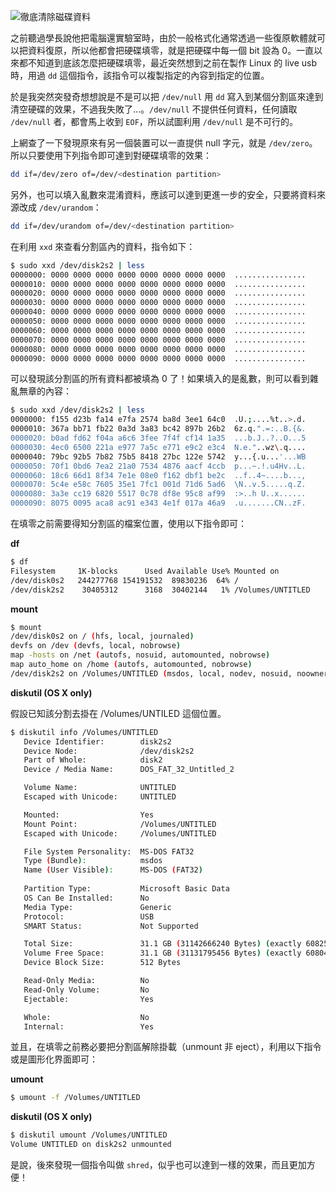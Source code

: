 <!--
[date]: 2013-07-17
[title]: 徹底清除磁碟資料（填零）
[name]: wipe-data-zero-filling
[tag]: Unix, disk | 磁碟, security | 安全性
-->

![徹底清除磁碟資料][feature photo]

之前聽過學長說他把電腦還實驗室時，由於一般格式化通常透過一些復原軟體就可以把資料復原，所以他都會把硬碟填零，就是把硬碟中每一個 bit 設為 0。一直以來都不知道到底該怎麼把硬碟填零，最近突然想到之前在製作 Linux 的 live usb 時，用過 `dd` 這個指令，該指令可以複製指定的內容到指定的位置。

於是我突然突發奇想想說是不是可以把 `/dev/null` 用 `dd` 寫入到某個分割區來達到清空硬碟的效果，不過我失敗了…。`/dev/null` 不提供任何資料，任何讀取 `/dev/null` 者，都會馬上收到 `EOF`，所以試圖利用 `/dev/null` 是不可行的。

上網查了一下發現原來有另一個裝置可以一直提供 null 字元，就是 `/dev/zero`。所以只要使用下列指令即可達到對硬碟填零的效果：

```bash
dd if=/dev/zero of=/dev/<destination partition>
```
    
另外，也可以填入亂數來混淆資料，應該可以達到更進一步的安全，只要將資料來源改成 `/dev/urandom`：

```bash
dd if=/dev/urandom of=/dev/<destination partition>
```

在利用 `xxd` 來查看分割區內的資料，指令如下：

```bash
$ sudo xxd /dev/disk2s2 | less
0000000: 0000 0000 0000 0000 0000 0000 0000 0000  ................
0000010: 0000 0000 0000 0000 0000 0000 0000 0000  ................
0000020: 0000 0000 0000 0000 0000 0000 0000 0000  ................
0000030: 0000 0000 0000 0000 0000 0000 0000 0000  ................
0000040: 0000 0000 0000 0000 0000 0000 0000 0000  ................
0000050: 0000 0000 0000 0000 0000 0000 0000 0000  ................
0000060: 0000 0000 0000 0000 0000 0000 0000 0000  ................
0000070: 0000 0000 0000 0000 0000 0000 0000 0000  ................
0000080: 0000 0000 0000 0000 0000 0000 0000 0000  ................
0000090: 0000 0000 0000 0000 0000 0000 0000 0000  ................
```

可以發現該分割區的所有資料都被填為 0 了！如果填入的是亂數，則可以看到雜亂無章的內容：

```bash
$ sudo xxd /dev/disk2s2 | less
0000000: f155 d23b fa14 e7fa 2574 ba8d 3ee1 64c0  .U.;....%t..>.d.
0000010: 367a bb71 fb22 0a3d 3a83 bc42 897b 26b2  6z.q.".=:..B.{&.
0000020: b0ad fd62 f04a a6c6 3fee 7f4f cf14 1a35  ...b.J..?..O...5
0000030: 4ec0 6500 221a e977 7a5c e771 e9c2 e3c4  N.e."..wz\.q....
0000040: 79bc 92b5 7b82 75b5 8418 27bc 122e 5742  y...{.u...'...WB
0000050: 70f1 0bd6 7ea2 21a0 7534 4876 aacf 4ccb  p...~.!.u4Hv..L.
0000060: 18c6 66d1 8f34 7e1e 08e0 f162 dbf1 be2c  ..f..4~....b...,
0000070: 5c4e e58c 7605 35e1 7fc1 001d 71d6 5ad6  \N..v.5.....q.Z.
0000080: 3a3e cc19 6820 5517 0c78 df8e 95c8 af99  :>..h U..x......
0000090: 8075 0095 aca8 ac91 e343 4e1f 017a 46a9  .u.......CN..zF.
```

在填零之前需要得知分割區的檔案位置，使用以下指令即可：

**df**

```bash
$ df
Filesystem     1K-blocks      Used Available Use% Mounted on
/dev/disk0s2   244277768 154191532  89830236  64% /
/dev/disk2s2    30405312      3168  30402144   1% /Volumes/UNTITLED
```

**mount**

```bash
$ mount
/dev/disk0s2 on / (hfs, local, journaled)
devfs on /dev (devfs, local, nobrowse)
map -hosts on /net (autofs, nosuid, automounted, nobrowse)
map auto_home on /home (autofs, automounted, nobrowse)
/dev/disk2s2 on /Volumes/UNTITLED (msdos, local, nodev, nosuid, noowners)
```

**diskutil (OS X only)**

假設已知該分割去掛在 /Volumes/UNTILED 這個位置。

```bash
$ diskutil info /Volumes/UNTITLED 
   Device Identifier:        disk2s2
   Device Node:              /dev/disk2s2
   Part of Whole:            disk2
   Device / Media Name:      DOS_FAT_32_Untitled_2

   Volume Name:              UNTITLED
   Escaped with Unicode:     UNTITLED

   Mounted:                  Yes
   Mount Point:              /Volumes/UNTITLED
   Escaped with Unicode:     /Volumes/UNTITLED

   File System Personality:  MS-DOS FAT32
   Type (Bundle):            msdos
   Name (User Visible):      MS-DOS (FAT32)
    
   Partition Type:           Microsoft Basic Data
   OS Can Be Installed:      No
   Media Type:               Generic
   Protocol:                 USB
   SMART Status:             Not Supported

   Total Size:               31.1 GB (31142666240 Bytes) (exactly 60825520 512-Byte-Blocks)
   Volume Free Space:        31.1 GB (31131795456 Bytes) (exactly 60804288 512-Byte-Blocks)
   Device Block Size:        512 Bytes

   Read-Only Media:          No
   Read-Only Volume:         No
   Ejectable:                Yes

   Whole:                    No
   Internal:                 Yes
```
       
並且，在填零之前務必要把分割區解除掛載（unmount 非 eject），利用以下指令或是圖形化界面即可：

**umount**

```bash
$ umount -f /Volumes/UNTITLED
```

**diskutil (OS X only)**

```bash
$ diskutil umount /Volumes/UNTITLED
Volume UNTITLED on disk2s2 unmounted
```

是說，後來發現一個指令叫做 `shred`，似乎也可以達到一樣的效果，而且更加方便！

[feature photo]: http://i.minus.com/jf8QAEUt50nQ8.png 